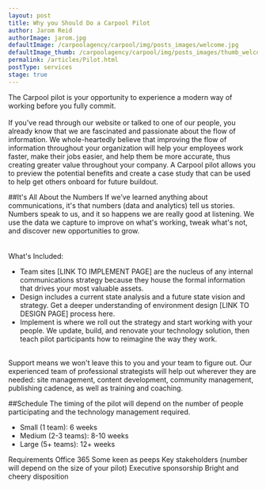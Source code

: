 ```yaml
---
layout: post
title: Why you Should Do a Carpool Pilot
author: Jarom Reid
authorImage: jarom.jpg
defaultImage: /carpoolagency/carpool/img/posts_images/welcome.jpg
defaultImage_thumb: /carpoolagency/carpool/img/posts_images/thumb_welcome.jpg
permalink: /articles/Pilot.html
postType: services
stage: true
---
```

The Carpool pilot is your opportunity to experience a modern way of working before you fully commit.
<br>
<br>
If you've read through our website or talked to one of our people, you already know that we are fascinated and passionate about the flow of information. We whole-heartedly believe that improving the flow of information throughout your organization will help your employees work faster, make their jobs easier, and help them be more accurate, thus creating greater value throughout your company. A Carpool pilot allows you to preview the potential benefits and create a case study that can be used to help get others onboard for future buildout.  

##It's All About the Numbers
If we’ve learned anything about communications, it's that numbers (data and analytics) tell us stories. Numbers speak to us, and it so happens we are really good at listening. We use the data we capture to improve on what's working, tweak what's not, and discover new opportunities to grow.  
<br><br>
What's Included:   

-  Team sites [LINK TO IMPLEMENT PAGE] are the nucleus of any internal communications strategy because they house the formal information that drives your most valuable assets.
-  Design includes a current state analysis and a future state vision and strategy. Get a deeper understanding of environment design [LINK TO DESIGN PAGE] process here.
-  Implement is where we roll out the strategy and start working with your people. We update, build, and renovate your technology solution, then teach pilot participants how to reimagine the way they work.

<br>
Support means we won't leave this to you and your team to figure out. Our experienced team of professional strategists will help out wherever they are needed: site management, content development, community management, publishing cadence, as well as training and coaching.  

##Schedule
The timing of the pilot will depend on the number of people participating and the technology management required.  

-  Small (1 team): 6 weeks
-  Medium (2-3 teams): 8-10 weeks  
-  Large (5+ teams): 12+ weeks

Requirements
Office 365
Some keen as peeps
Key stakeholders (number will depend on the size of your pilot)
Executive sponsorship
Bright and cheery disposition

